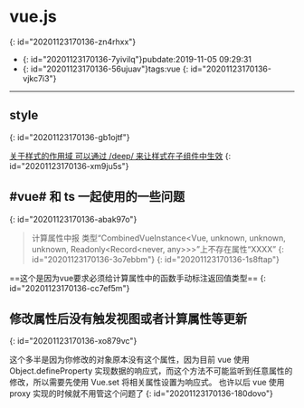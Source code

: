 # vue.js
{: id="20201123170136-zn4rhxx"}

- {: id="20201123170136-7yivilq"}pubdate:2019-11-05 09:29:31
- {: id="20201123170136-56ujuav"}tags:vue
{: id="20201123170136-vjkc7i3"}

---

## style
{: id="20201123170136-gb1ojtf"}

[关于样式的作用域 可以通过 /deep/ 来让样式在子组件中生效](https://vue-loader-v14.vuejs.org/zh-cn/features/scoped-css.html)
{: id="20201123170136-xm9ju5s"}

## #vue# 和 ts 一起使用的一些问题
{: id="20201123170136-abak97o"}

> 计算属性中报 类型“CombinedVueInstance<Vue, unknown, unknown, unknown, Readonly<Record<never, any>>>”上不存在属性“XXXX”
> {: id="20201123170136-3o7ebbm"}
{: id="20201123170136-1s8ftap"}

==这个是因为vue要求必须给计算属性中的函数手动标注返回值类型==
{: id="20201123170136-cc7ef5m"}

## 修改属性后没有触发视图或者计算属性等更新
{: id="20201123170136-xo879vc"}

这个多半是因为你修改的对象原本没有这个属性，因为目前 vue 使用 Object.defineProperty 实现数据的响应式，而这个方法不可能监听到任意属性的修改，所以需要先使用 Vue.set 将相关属性设置为响应式。 也许以后 vue 使用 proxy 实现的时候就不用管这个问题了
{: id="20201123170136-180dovo"}
